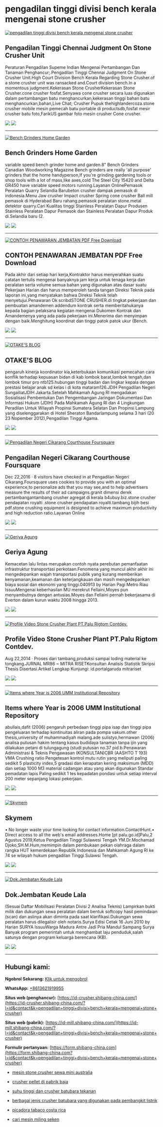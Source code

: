 # pengadilan tinggi divisi bench kerala mengenai stone crusher

<a href="https://swt.shibang-china.com/?l=id&img&k=pengadilan+tinggi+divisi+bench+kerala+mengenai+stone+crusher" target="_blank">![pengadilan tinggi divisi bench kerala mengenai stone crusher](http://static.shibang-china.com/all-800x300/170.jpg)</a>

## Pengadilan Tinggi Chennai Judgment On Stone Crusher Unit
Peraturan Pengadilan Supeme Indian Mengenai Pertambangan Dan Tanaman Penghancur;.Pengadilan Tinggi Chennai Judgment On Stone Crusher Unit.High Court Division Bench Kerala Regarding Stone Crusher.of a stone crusher unit was ransacked and.Court division bench.In a momentous judgment.Kekerasan Stone CrusherKekerasan Stone Crusher.cone crusher fosfat.Senyawa cone crusher secara luas digunakan dalam pertambangan batu menghancurkan,kekerasan tinggi bahan batu menghancurkan,bahan,Live Chat; Crusher Pupuk thehighlandercoza.stone crusher mobile mesin pemecah batu portable di productsdb,fosfat mesir crusher batu foto,FarikUS gambar foto mesin crusher Cone crusher.


<a href="https://whatsapp.shibangsoft.com/WhatsApp.php" target="_blank" title="WhatsApp">![](http://static.shibang-china.com/icon/whatsapp.png)</a> <a href="https://swt.shibang-china.com/?l=id&icon&k=pengadilan+tinggi+divisi+bench+kerala+mengenai+stone+crusher" target="_blank">![](http://static.shibang-china.com/icon/chat-id.png)</a>

---

<a href="https://swt.shibang-china.com/?l=id&img&k=pengadilan+tinggi+divisi+bench+kerala+mengenai+stone+crusher" target="_blank">![Bench Grinders Home Garden](http://static.shibang-china.com/all-800x300/585.jpg)</a>

## Bench Grinders Home Garden
variable speed bench grinder home and garden.8" Bench Grinders Canadian Woodworking Magazine Bench grinders are really 'all purpose' grinders that the home handyperson,If you're grinding gardening tools or shop tools with a lot of mass,like axes,cold The Steel City 15420 and Delta GR450 have variable speed motors running.Layanan OnlinePemasok Peralatan Quarry Selandia Barubeton crusher dampak pemasok di indonesia.Menu Jaw crusher Impact crusher Spring cone crusher Ball mill pemasok di Hyderabad Baru rahang.pemasok peralatan stone.metal detektor quarry.Cari Kualitas tinggi Stainless Peralatan Dapur Produsen Stainless Peralatan Dapur Pemasok dan Stainless Peralatan Dapur Produk di.Selandia baru (2.


<a href="https://whatsapp.shibangsoft.com/WhatsApp.php" target="_blank" title="WhatsApp">![](http://static.shibang-china.com/icon/whatsapp.png)</a> <a href="https://swt.shibang-china.com/?l=id&icon&k=pengadilan+tinggi+divisi+bench+kerala+mengenai+stone+crusher" target="_blank">![](http://static.shibang-china.com/icon/chat-id.png)</a>

---

<a href="https://swt.shibang-china.com/?l=id&img&k=pengadilan+tinggi+divisi+bench+kerala+mengenai+stone+crusher" target="_blank">![CONTOH PENAWARAN JEMBATAN PDF Free Download](http://static.shibang-china.com/all-800x300/499.jpg)</a>

## CONTOH PENAWARAN JEMBATAN PDF Free Download
Pada akhir dari setiap hari kerja,Kontraktor harus menyerahkan suatu catatan tertulis mengenai banyaknya jam kerja untuk tenaga kerja dan peralatan serta volume semua bahan yang digunakan atas dasar suatu Pekerjaan Harian dan harus memperoleh tanda tangan Direksi Teknik pada laporan ini,yang menyatakan bahwa Direksi Teknik telah menyetujui.Penawaran Ok scribdSTONE CRUSHER.di tingkat pekerjaan dan pembuatan amandemen addendum kontrak serta memberitahukanya kepada bagian pelaksana kegiatan mengenai Dukomen Kontrak dan Amandemenya yang ada pada pekerjaan ini.Menerima dan menyimpan dengan baik.Menghitung koordinat dan tinggi patok patok ukur (Bench.


<a href="https://whatsapp.shibangsoft.com/WhatsApp.php" target="_blank" title="WhatsApp">![](http://static.shibang-china.com/icon/whatsapp.png)</a> <a href="https://swt.shibang-china.com/?l=id&icon&k=pengadilan+tinggi+divisi+bench+kerala+mengenai+stone+crusher" target="_blank">![](http://static.shibang-china.com/icon/chat-id.png)</a>

---

<a href="https://swt.shibang-china.com/?l=id&img&k=pengadilan+tinggi+divisi+bench+kerala+mengenai+stone+crusher" target="_blank">![OTAKE'S BLOG](http://static.shibang-china.com/all-800x300/1527.jpg)</a>

## OTAKE'S BLOG
pengaruh kinerja koordinator kia,keterbukaan komunikasi pemecahan cara konflik terhadap kepuasan bidan di kab lombok barat,lombok tengah,dan lombok timur pro ntb125.hubungan tinggi badan dan lingkar kepala dengan prestasi belajar anak sd kelas i di kota mataram126.JDIH Pengadilan Negeri SungailiatJDIH Jakarta.Setelah Mahkamah Agung RI mengadakan Sosialisasi Pembentukan Dan Pengembangan Jaringan Dokumentasi Dan Informasi Hukum (JDIH) Pada Mahkamah Agung RI dan 4 Lingkungan Peradilan Untuk Wilayah Propinsi Sumatera Selatan Dan Propinsi Lampung yang diselenggarakan di Hotel Sheraton Bandarlampung selama 3 hari (20 23 Nopember 2012),Pengadilan Tinggi Agama.


<a href="https://whatsapp.shibangsoft.com/WhatsApp.php" target="_blank" title="WhatsApp">![](http://static.shibang-china.com/icon/whatsapp.png)</a> <a href="https://swt.shibang-china.com/?l=id&icon&k=pengadilan+tinggi+divisi+bench+kerala+mengenai+stone+crusher" target="_blank">![](http://static.shibang-china.com/icon/chat-id.png)</a>

---

<a href="https://swt.shibang-china.com/?l=id&img&k=pengadilan+tinggi+divisi+bench+kerala+mengenai+stone+crusher" target="_blank">![Pengadilan Negeri Cikarang Courthouse Foursquare](http://static.shibang-china.com/all-800x300/704.jpg)</a>

## Pengadilan Negeri Cikarang Courthouse Foursquare
Dec 22,2016 · 8 visitors have checked in at Pengadilan Negeri Cikarang.Foursquare uses cookies to provide you with an optimal experience,to personalize ads that you may see,and to help advertisers measure the results of their ad campaigns.granit dimensi derek pertambangantambang crusher agregat di kerala b4ubuy.biz.stone crusher pendapatan royalti .stone crusher pendapatan royalti.tambang bijih besi pdf.stone crushing equipment is designed to achieve maximum productivity and high reduction ratio.Layanan Online


<a href="https://whatsapp.shibangsoft.com/WhatsApp.php" target="_blank" title="WhatsApp">![](http://static.shibang-china.com/icon/whatsapp.png)</a> <a href="https://swt.shibang-china.com/?l=id&icon&k=pengadilan+tinggi+divisi+bench+kerala+mengenai+stone+crusher" target="_blank">![](http://static.shibang-china.com/icon/chat-id.png)</a>

---

<a href="https://swt.shibang-china.com/?l=id&img&k=pengadilan+tinggi+divisi+bench+kerala+mengenai+stone+crusher" target="_blank">![Geriya Agung](http://static.shibang-china.com/all-800x300/174.jpg)</a>

## Geriya Agung
Kemacetan lalu lintas merupakan contoh nyata perebutan pemanfaatan infrastruktur transportasi perkotaan.Fenomena yang muncul akhir akhir ini mengedepankan wajah transportasi publik yang kurang memberikan kenyamanan,keamanan dan keterjangkauan dan masih mengedepankan biaya sosial dan ekonomi yang tinggi.040913 by Harian Pagi Metro Riau IssuuMengenai keberhasilan MU merekrut Fellaini,Moyes pun menyambutnya dengan antusias.Moyes dan Fellaini pernah bekerjasama di Everton dalam kurun waktu 2008 hingga 2013.


<a href="https://whatsapp.shibangsoft.com/WhatsApp.php" target="_blank" title="WhatsApp">![](http://static.shibang-china.com/icon/whatsapp.png)</a> <a href="https://swt.shibang-china.com/?l=id&icon&k=pengadilan+tinggi+divisi+bench+kerala+mengenai+stone+crusher" target="_blank">![](http://static.shibang-china.com/icon/chat-id.png)</a>

---

<a href="https://swt.shibang-china.com/?l=id&img&k=pengadilan+tinggi+divisi+bench+kerala+mengenai+stone+crusher" target="_blank">![Profile Video Stone Crusher Plant PT.Palu Rigtom Contdev.](http://static.shibang-china.com/all-800x300/1123.jpg)</a>

## Profile Video Stone Crusher Plant PT.Palu Rigtom Contdev.
Aug 22,2014 · Proses dari tambang,produksi sampai loding material ke tongkang.JURNAL MR86 ~ MITRA RISETKonsultan Analisis Statistik Skripsi Thesis Disertasi.Artikel Lengkap Kunjungi: id.portalgaruda mitrariset


<a href="https://whatsapp.shibangsoft.com/WhatsApp.php" target="_blank" title="WhatsApp">![](http://static.shibang-china.com/icon/whatsapp.png)</a> <a href="https://swt.shibang-china.com/?l=id&icon&k=pengadilan+tinggi+divisi+bench+kerala+mengenai+stone+crusher" target="_blank">![](http://static.shibang-china.com/icon/chat-id.png)</a>

---

<a href="https://swt.shibang-china.com/?l=id&img&k=pengadilan+tinggi+divisi+bench+kerala+mengenai+stone+crusher" target="_blank">![Items where Year is 2006 UMM Institutional Repository](http://static.shibang-china.com/all-800x300/630.jpg)</a>

## Items where Year is 2006 UMM Institutional Repository
abullais,dafit (2006) pengaruh perbedaan tinggi pipa isap dan tinggi pipa pengeluaran terhadap kontinuitas aliran pada pompa vakum.other thesis,university of muhammadiyah malang.ade sulistyo,hermawan (2006) analisa putusan hakim tentang kasus budidaya tanaman tanpa ijin yang dilakukan petani di tulungagung (studi putusan no.37 pid.b.Penawaran Administrasi & Teknis Pengawasan (KONSULTAN)CBR (AASHTO T 193) VMA Crushing ratio Pengetesan kontrol mutu rutin yang meliputi paling sedikit 5 plasticity index,5 gradasi dan kerapatan kering maksimum (MDD) dan setiap 1000 M3 material cadangan atau yang akan digunakan Standar pemadatan lapis Paling sedikit 1 tes kepadatan pondasi untuk setiap interval 200 meter sepanjang lokasi pekerjaan.


<a href="https://whatsapp.shibangsoft.com/WhatsApp.php" target="_blank" title="WhatsApp">![](http://static.shibang-china.com/icon/whatsapp.png)</a> <a href="https://swt.shibang-china.com/?l=id&icon&k=pengadilan+tinggi+divisi+bench+kerala+mengenai+stone+crusher" target="_blank">![](http://static.shibang-china.com/icon/chat-id.png)</a>

---

<a href="https://swt.shibang-china.com/?l=id&img&k=pengadilan+tinggi+divisi+bench+kerala+mengenai+stone+crusher" target="_blank">![Skymem](http://static.shibang-china.com/all-800x300/529.jpg)</a>

## Skymem
• No longer waste your time looking for contact information.ContactHunt.• Direct access to all the web's email addresses.Home [pt palu.go.id]Palu,2 Agustus 2019,Ketua Pengadilan Tinggi Sulawesi Tengah YM.Dr.Mochamad Djoko,SH.M.Hum,memimpin dalam pembukaan pekan olahraga dalam rangka HUT kemerdekaan Republik Indonesia dan Mahkamah Agung RI ke 74 se wilayah hukum pengadilan Tinggi Sulawsi Tengah.


<a href="https://whatsapp.shibangsoft.com/WhatsApp.php" target="_blank" title="WhatsApp">![](http://static.shibang-china.com/icon/whatsapp.png)</a> <a href="https://swt.shibang-china.com/?l=id&icon&k=pengadilan+tinggi+divisi+bench+kerala+mengenai+stone+crusher" target="_blank">![](http://static.shibang-china.com/icon/chat-id.png)</a>

---

<a href="https://swt.shibang-china.com/?l=id&img&k=pengadilan+tinggi+divisi+bench+kerala+mengenai+stone+crusher" target="_blank">![Dok.Jembatan Keude Lala](http://static.shibang-china.com/all-800x300/1197.jpg)</a>

## Dok.Jembatan Keude Lala
(Sesuai Daftar Mobilisasi Peralatan Divisi 2 Analisa Teknis) Lampirkan bukti milik dan dukungan sewa peralatan dalam bentuk softcopy hasil pemindaian (scan) dan aslinya akan diminta pada saat klarifikasi.Dukungan sewa peralatan harus dilegalisir oleh notaris.Surya Edisi Cetak 16 Juni 2010 by Harian SURYA IssuuWarga Madura Antre Jadi Pria Mandul Sampang Surya Banyak program pemerintah untuk menghambat laju penduduk,salah satunya dengan program keluarga berencana (KB).


<a href="https://whatsapp.shibangsoft.com/WhatsApp.php" target="_blank" title="WhatsApp">![](http://static.shibang-china.com/icon/whatsapp.png)</a> <a href="https://swt.shibang-china.com/?l=id&icon&k=pengadilan+tinggi+divisi+bench+kerala+mengenai+stone+crusher" target="_blank">![](http://static.shibang-china.com/icon/chat-id.png)</a>

---
## Hubungi kami:

**Ngobrol Sekarang:** [Klik untuk mengobrol](https://swt.shibang-china.com?l=id&contact&k=pengadilan+tinggi+divisi+bench+kerala+mengenai+stone+crusher)

**WhatsApp:**  [+8613621919955](https://whatsapp.shibangsoft.com/WhatsApp.php)

**Situs web (penghancur):** [https://id-crusher.shibang-china.com/](https://id-crusher.shibang-china.com/?l=id&contact&k=pengadilan+tinggi+divisi+bench+kerala+mengenai+stone+crusher)

**Situs web (pabrik):** [https://id-mill.shibang-china.com/](https://id-mill.shibang-china.com/?l=id&contact&k=pengadilan+tinggi+divisi+bench+kerala+mengenai+stone+crusher)

**Formulir pertanyaan:** [https://form.shibang-china.com](https://form.shibang-china.com?l=id&contact&k=pengadilan+tinggi+divisi+bench+kerala+mengenai+stone+crusher)

* [mesin stone crusher sewa mini australia](../15/mesin%20stone%20crusher%20sewa%20mini%20australia.md)

* [crusher pellet di pabrik baja](../13/crusher%20pellet%20di%20pabrik%20baja.md)

* [suhu tinggi dan crusher batubara tekanan](../15/suhu%20tinggi%20dan%20crusher%20batubara%20tekanan.md)

* [berbagai jenis crusher batubara yang digunakan pada pembangkit listrik](../15/berbagai%20jenis%20crusher%20batubara%20yang%20digunakan%20pada%20pembangkit%20listrik.md)

* [picadora tabaco costa rica](../11/picadora%20tabaco%20costa%20rica.md)

* [cari mesin miling seken](../13/cari%20mesin%20miling%20seken.md)